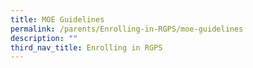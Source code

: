 ```yaml
---
title: MOE Guidelines
permalink: /parents/Enrolling-in-RGPS/moe-guidelines
description: ""
third_nav_title: Enrolling in RGPS
---
```


